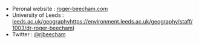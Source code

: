 * Peronal website : [roger-beecham.com](https://www.roger-beecham.com/)
* University of Leeds : [leeds.ac.uk/geography](https://environment.leeds.ac.uk/geography/staff/1003/dr-roger-beecham)https://environment.leeds.ac.uk/geography/staff/1003/dr-roger-beecham)
* Twitter : [@rjbeecham](https://twitter.com/rJBeecham)
